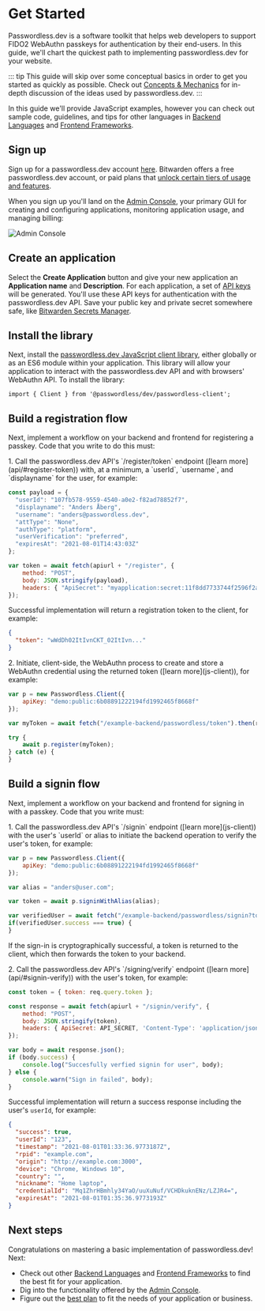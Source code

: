 # Get Started

Passwordless.dev is a software toolkit that helps web developers to support FIDO2 WebAuthn passkeys for authentication by their end-users. In this guide, we'll chart the quickest path to implementing passwordless.dev for your website.

::: tip
This guide will skip over some conceptual basics in order to get you started as quickly as possible. Check out [Concepts & Mechanics](concepts) for in-depth discussion of the ideas used by passwordless.dev.
:::

In this guide we'll provide JavaScript examples, however you can check out sample code, guidelines, and tips for other languages in [Backend Languages](backend) and [Frontend Frameworks](frontend).

## Sign up

Sign up for a passwordless.dev account [here](https://adminconsole-devtest.azurewebsites.net/Account/Login). Bitwarden offers a free passwordless.dev account, or paid plans that [unlock certain tiers of usage and features](plans).

When you sign up you'll land on the [Admin Console](admin-console), your primary GUI for creating and configuring applications, monitoring application usage, and managing billing:

<img :src="$withBase('/admin-console.png')" alt="Admin Console">

## Create an application

Select the **Create Application** button and give your new application an **Application name** and **Description**. For each application, a set of [API keys](concepts) will be generated. You'll use these API keys for authentication with the passwordless.dev API. Save your public key and private secret somewhere safe, like [Bitwarden Secrets Manager](https://bitwarden.com/help/secrets-manager-overview).

## Install the library

Next, install the [passwordless.dev JavaScript client library](js-client), either globally or as an ES6 module within your application. This library will allow your application to interact with the passwordless.dev API and with browsers' WebAuthn API. To install the library:

```npm
import { Client } from '@passwordless/dev/passwordless-client';
```

## Build a registration flow

Next, implement a workflow on your backend and frontend for registering a passkey. Code that you write to do this must:

<Badge text="backend" type="warning"/>
1. Call the passwordless.dev API's `/register/token` endpoint ([learn more](api/#register-token)) with, at a minimum, a `userId`, `username`, and `displayname` for the user, for example:

```js
const payload = {
  "userId": "107fb578-9559-4540-a0e2-f82ad78852f7",
  "displayname": "Anders Åberg",
  "username": "anders@passwordless.dev",
  "attType": "None",
  "authType": "platform",
  "userVerification": "preferred",
  "expiresAt": "2021-08-01T14:43:03Z"
};

var token = await fetch(apiurl + "/register", {
    method: "POST",
    body: JSON.stringify(payload),
    headers: { "ApiSecret": "myapplication:secret:11f8dd7733744f2596f2a28544b5fbc4", "Content-Type": "application/json"}
});
```

Successful implementation will return a registration token to the client, for example:

```json
{
  "token": "wWdDh02ItIvnCKT_02ItIvn..."
}
```

<Badge text="frontend" type="tip"/>
2. Initiate, client-side, the WebAuthn process to create and store a WebAuthn credential using the returned token ([learn more](js-client)), for example:

```js
var p = new Passwordless.Client({
    apiKey: "demo:public:6b08891222194fd1992465f8668f"
});

var myToken = await fetch("/example-backend/passwordless/token").then(r => r.text());

try {
    await p.register(myToken);
} catch (e) {
}
```

## Build a signin flow

Next, implement a workflow on your backend and frontend for signing in with a passkey. Code that you write must:

<Badge text="frontend" type="tip"/>
1. Call the passwordless.dev API's `/signin` endpoint ([learn more](js-client)) with the user's `userId` or alias to initiate the backend operation to verify the user's token, for example:

```js
var p = new Passwordless.Client({
    apiKey: "demo:public:6b08891222194fd1992465f8668f"
});

var alias = "anders@user.com";

var token = await p.signinWithAlias(alias);

var verifiedUser = await fetch("/example-backend/passwordless/signin?token=" + token).then(r => r.json());
if(verifiedUser.success === true) {
}
```

If the sign-in is cryptographically successful, a token is returned to the client, which then forwards the token to your backend.

<Badge text="backend" type="warning"/>
2. Call the passwordless.dev API's `/signing/verify` endpoint ([learn more](api/#signin-verify)) with the user's token, for example:

```js
const token = { token: req.query.token };

const response = await fetch(apiurl + "/signin/verify", {
    method: "POST",
    body: JSON.stringify(token),
    headers: { ApiSecret: API_SECRET, 'Content-Type': 'application/json' }
});

var body = await response.json();
if (body.success) {
    console.log("Succesfully verfied signin for user", body);
} else {
    console.warn("Sign in failed", body);
}
```

Successful implementation will return a success response including the user's `userId`, for example:

```json
{
  "success": true,
  "userId": "123",
  "timestamp": "2021-08-01T01:33:36.9773187Z",
  "rpid": "example.com",
  "origin": "http://example.com:3000",
  "device": "Chrome, Windows 10",
  "country": "",
  "nickname": "Home laptop",
  "credentialId": "Mq1ZhrHBmhly34YaO/uuXuNuf/VCHDkuknENz/LZJR4=",
  "expiresAt": "2021-08-01T01:35:36.9773193Z"
}
```

## Next steps

Congratulations on mastering a basic implementation of passwordless.dev! Next:

- Check out other [Backend Languages](backend) and [Frontend Frameworks](frontend) to find the best fit for your application.
- Dig into the functionality offered by the [Admin Console](admin-console).
- Figure out the [best plan](plans) to fit the needs of your application or business.
